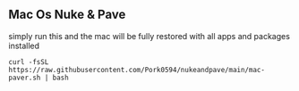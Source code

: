 ## Mac Os Nuke & Pave

simply run this and the mac will be fully restored with all apps and packages installed 

```
curl -fsSL https://raw.githubusercontent.com/Pork0594/nukeandpave/main/mac-paver.sh | bash
```
